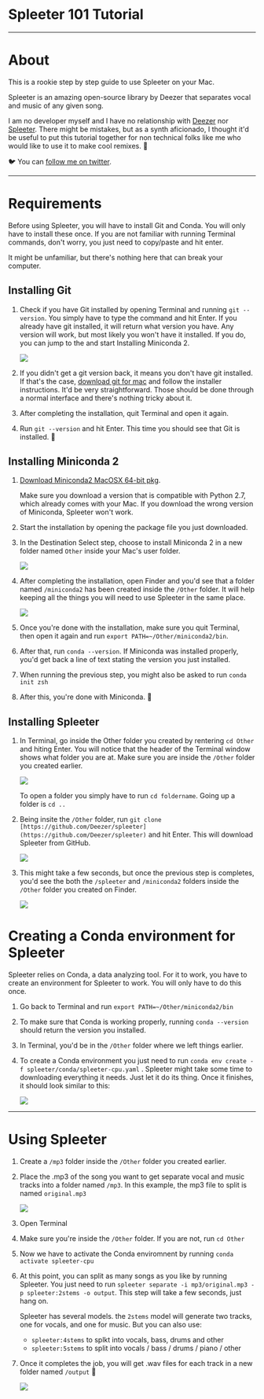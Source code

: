 # Spleeter 101 Tutorial

---

# About

This is a rookie step by step guide to use Spleeter on your Mac.

Spleeter is an amazing open-source library by Deezer that separates vocal and music of any given song.

I am no developer myself and I have no relationship with [Deezer](https://www.deezer.com/) nor [Spleeter](https://github.com/deezer/spleeter). There might be mistakes, but as a synth aficionado, I thought it'd be useful to put this tutorial together for non technical folks like me who would like to use it to make cool remixes. 🎉

🐦 You can [follow me on twitter](https://twitter.com/zenona/).

---

# Requirements

Before using Spleeter, you will have to install Git and Conda. You will only have to install these once. If you are not familiar with running Terminal commands, don't worry, you just need to copy/paste and hit enter.

It might be unfamiliar, but there's nothing here that can break your computer. 

## Installing Git

1. Check if you have Git installed by opening Terminal and running `git --version`. You simply have to type the command and hit Enter. If you already have git installed, it will return what version you have. Any version will work, but most likely you won't have it installed. If you do, you can jump to the and start Installing Miniconda 2.

    ![](img/Untitled-203839d5-5a95-410d-8679-5516288a2ed5.png)

2. If you didn't get a git version back, it means you don't have git installed. If that's the case, [download git for mac](https://sourceforge.net/projects/git-osx-installer/files/) and follow the installer instructions. It'd be very straightforward. Those should be done through a normal interface and there's nothing tricky about it.
3. After completing the installation, quit Terminal and open it again.
4. Run `git --version` and hit Enter. This time you should see that Git is installed. 🎉

## Installing Miniconda 2

1. [Download Miniconda2 MacOSX 64-bit pkg](https://docs.conda.io/en/latest/miniconda.html).

    Make sure you download a version that is compatible with Python 2.7, which already comes with your Mac. If you download the wrong version of Miniconda, Spleeter won't work.

2. Start the installation by opening the package file you just downloaded.
3. In the Destination Select step, choose to install Miniconda 2 in a new folder named `Other` inside your Mac's user folder.

    ![](img/Untitled-e5ed28a0-27f6-4c3c-a94c-cd2ed1ee9403.png)

4. After completing the installation, open Finder and you'd see that a folder named `/miniconda2` has been created inside the `/Other` folder. It will help keeping all the things you will need to use Spleeter in the same place.

    ![](img/Untitled-b908e698-3e94-486a-aab7-16e47f3480ab.png)

5. Once you're done with the installation, make sure you quit Terminal, then open it again and run `export PATH=~/Other/miniconda2/bin`. 
6. After that, run `conda --version`. If Miniconda was installed properly, you'd get back a line of text stating the version you just installed.
7. When running the previous step, you might also be asked to run `conda init zsh`
8. After this, you're done with Miniconda. 🎉

## Installing Spleeter

1. In Terminal, go inside the Other folder you created by rentering  `cd Other` and hiting Enter. You will notice that the header of the Terminal window shows what folder you are at. Make sure you are inside the `/Other` folder you created earlier.

    ![](img/Untitled-b6c69679-fa2a-48d2-9209-a3ff9467ce57.png)

    To open a folder you simply have to run `cd foldername`. Going up a folder is `cd ..`

2. Being insite the `/Other` folder, run `git clone [https://github.com/Deezer/spleeter](https://github.com/Deezer/spleeter)` and hit Enter. This will download Spleeter from GitHub.

    ![](img/Untitled-68d0790e-93bf-4fb7-80c8-79b7d9dc383d.png)

3. This might take a few seconds, but once the previous step is completes, you'd see the both the `/spleeter` and `/miniconda2` folders inside the `/Other` folder you created on Finder.

    ![](img/Untitled-ab01d1d4-bb37-41bb-af0c-566e441b5ef8.png)

# Creating a Conda environment for Spleeter

Spleeter relies on Conda, a data analyzing tool. For it to work, you have to create an environment for Spleeter to work. You will only have to do this once.

1. Go back to Terminal and run `export PATH=~/Other/miniconda2/bin`
2. To make sure that Conda is working properly, running `conda --version` should return the version you installed.
3. In Terminal, you'd be in the `/Other` folder where we left things earlier.
4. To create a Conda environment you just need to run `conda env create -f spleeter/conda/spleeter-cpu.yaml` . Spleeter might take some time to downloading everything it needs. Just let it do its thing. Once it finishes, it should look similar to this:

    ![](img/Untitled-4c100951-08e5-4fe7-aa91-816aa7b8c016.png)

---

# Using Spleeter

1. Create a `/mp3` folder inside the `/Other` folder you created earlier.
2. Place the .mp3 of the song you want to get separate vocal and music tracks into a folder named `/mp3`. In this example, the mp3 file to split is named `original.mp3`

    ![](img/Untitled-93129658-9618-4a49-83d0-9ac121aafd0d.png)

3. Open Terminal
4. Make sure you're inside the `/Other` folder. If you are not, run `cd Other`
5. Now we have to activate the Conda enviromnent by running `conda activate spleeter-cpu`
6. At this point, you can split as many songs as you like by running Spleeter. You just need to run `spleeter separate -i mp3/original.mp3 -p spleeter:2stems -o output`. This step will take a few seconds, just hang on.

    Spleeter has several models. the `2stems` model will generate two tracks, one for vocals, and one for music. But you can also use:
    - `spleeter:4stems` to splkt into vocals, bass, drums and other
    - `spleeter:5stems` to split into vocals / bass / drums / piano / other

7. Once it completes the job, you will get .wav files for each track in a new folder named `/output`  🎉

    ![](img/Untitled-c0c2fdb5-b349-41cc-b05f-d9b88dcc444e.png)

